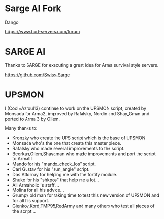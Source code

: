 # Sarge AI Fork
Dango

https://www.hod-servers.com/forum

# SARGE AI
Thanks to SARGE for executing a great idea for Arma survival style servers.

https://github.com/Swiss-Sarge

# UPSMON
I (Cool=Azroul13) continue to work on the UPSMON script, created by Monsada for Arma2, improved by Rafalsky, Nordin and Shay_Gman and ported to Arma 3 by Ollem.

Many thanks to:
- Kronzky who create the UPS script which is the base of UPSMON
- Monsada who's the one that create this master piece.
- Rafalsky who made several improvements to the script.
- Beerkan,Ollem,Shaygman who made improvements and port the script to ArmaIII
- Mando for his "mando_check_los" script.
- Carl Gustav for his "sun_angle" script.
- Das Attornay for helping me with the fortify module.
- Shuko for his "shkpos" that help me a lot...
- All Armaholic 's staff ...
- Molina for all his advice...
- Grumpy old man for taking time to test this new version of UPSMON and for all his support.
- Gienkov,Kord,TMP95,RedArmy and many others who test all pieces of the script ...
